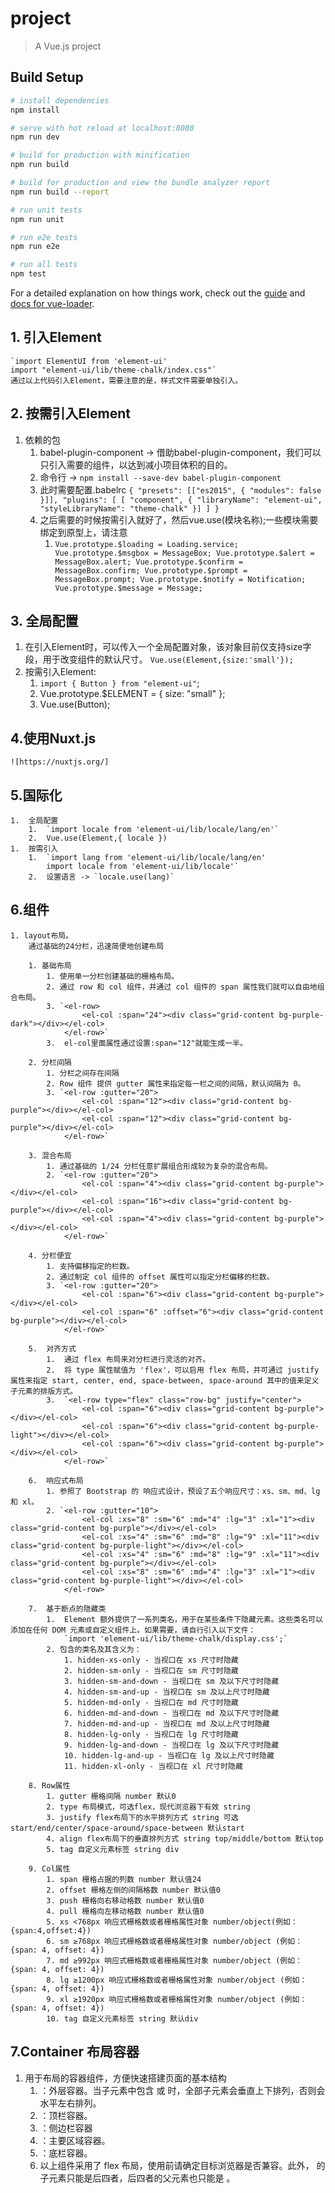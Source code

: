 # project

> A Vue.js project

## Build Setup

``` bash
# install dependencies
npm install

# serve with hot reload at localhost:8080
npm run dev

# build for production with minification
npm run build

# build for production and view the bundle analyzer report
npm run build --report

# run unit tests
npm run unit

# run e2e tests
npm run e2e

# run all tests
npm test
```

For a detailed explanation on how things work, check out the [guide](http://vuejs-templates.github.io/webpack/) and [docs for vue-loader](http://vuejs.github.io/vue-loader).

## 1. 引入Element  ##

    `import ElementUI from 'element-ui'
    import "element-ui/lib/theme-chalk/index.css"`
    通过以上代码引入Element，需要注意的是，样式文件需要单独引入。

## 2. 按需引入Element  ##

1. 依赖的包
    1.  babel-plugin-component -> 借助babel-plugin-component，我们可以只引入需要的组件，以达到减小项目体积的目的。
    2.  命令行 -> `npm install --save-dev babel-plugin-component`
    3.  此时需要配置.babelrc
        `{
            "presets": [["es2015", { "modules": false }]],
            "plugins": [
                [
                "component",
                {
                    "libraryName": "element-ui",
                    "styleLibraryName": "theme-chalk"
                }]
            ]
        }` 
    4.  之后需要的时候按需引入就好了，然后vue.use(模块名称);一些模块需要绑定到原型上，请注意
        1.  `Vue.prototype.$loading = Loading.service;
            Vue.prototype.$msgbox = MessageBox;
            Vue.prototype.$alert = MessageBox.alert;
            Vue.prototype.$confirm = MessageBox.confirm;
            Vue.prototype.$prompt = MessageBox.prompt;
            Vue.prototype.$notify = Notification;
            Vue.prototype.$message = Message;`

## 3. 全局配置  ##

1. 在引入Element时，可以传入一个全局配置对象，该对象目前仅支持size字段，用于改变组件的默认尺寸。
`Vue.use(Element,{size:'small'});`
2. 按需引入Element:
    1.  `import { Button } from "element-ui"`;
    2.  Vue.prototype.$ELEMENT = { size: "small" };
    3.  Vue.use(Button);

## 4.使用Nuxt.js ##

    ![https://nuxtjs.org/]

## 5.国际化 ##

    1.  全局配置
        1.  `import locale from 'element-ui/lib/locale/lang/en'`
        2.  Vue.use(Element,{ locale })
    1.  按需引入
        1.  `import lang from 'element-ui/lib/locale/lang/en'
            import locale from 'element-ui/lib/locale'`
        2.  设置语言 -> `locale.use(lang)`

## 6.组件 ##

    1. layout布局。
        通过基础的24分栏，迅速简便地创建布局

        1. 基础布局
            1. 使用单一分栏创建基础的栅格布局。
            2. 通过 row 和 col 组件，并通过 col 组件的 span 属性我们就可以自由地组合布局。
            3. `<el-row>
                    <el-col :span="24"><div class="grid-content bg-purple-dark"></div></el-col>
                </el-row>` 
            3.  el-col里面属性通过设置:span="12"就能生成一半。

        2. 分栏间隔
            1. 分栏之间存在间隔
            2. Row 组件 提供 gutter 属性来指定每一栏之间的间隔，默认间隔为 0。
            3. `<el-row :gutter="20">
                    <el-col :span="12"><div class="grid-content bg-purple"></div></el-col>
                    <el-col :span="12"><div class="grid-content bg-purple"></div></el-col>
                </el-row>`

        3. 混合布局
            1. 通过基础的 1/24 分栏任意扩展组合形成较为复杂的混合布局。
            2. `<el-row :gutter="20">
                    <el-col :span="4"><div class="grid-content bg-purple"></div></el-col>
                    <el-col :span="16"><div class="grid-content bg-purple"></div></el-col>
                    <el-col :span="4"><div class="grid-content bg-purple"></div></el-col>
                </el-row>`

        4. 分栏便宜
            1. 支持偏移指定的栏数。
            2. 通过制定 col 组件的 offset 属性可以指定分栏偏移的栏数。
            3. `<el-row :gutter="20">
                    <el-col :span="6"><div class="grid-content bg-purple"></div></el-col>
                    <el-col :span="6" :offset="6"><div class="grid-content bg-purple"></div></el-col>
                </el-row>`

        5.  对齐方式
            1.  通过 flex 布局来对分栏进行灵活的对齐。
            2.  将 type 属性赋值为 'flex'，可以启用 flex 布局，并可通过 justify 属性来指定 start, center, end, space-between, space-around 其中的值来定义子元素的排版方式。
            3.  `<el-row type="flex" class="row-bg" justify="center">
                    <el-col :span="6"><div class="grid-content bg-purple"></div></el-col>
                    <el-col :span="6"><div class="grid-content bg-purple-light"></div></el-col>
                    <el-col :span="6"><div class="grid-content bg-purple"></div></el-col>
                </el-row>`

        6.  响应式布局
            1. 参照了 Bootstrap 的 响应式设计，预设了五个响应尺寸：xs、sm、md、lg 和 xl。
            2. `<el-row :gutter="10">
                    <el-col :xs="8" :sm="6" :md="4" :lg="3" :xl="1"><div class="grid-content bg-purple"></div></el-col>
                    <el-col :xs="4" :sm="6" :md="8" :lg="9" :xl="11"><div class="grid-content bg-purple-light"></div></el-col>
                    <el-col :xs="4" :sm="6" :md="8" :lg="9" :xl="11"><div class="grid-content bg-purple"></div></el-col>
                    <el-col :xs="8" :sm="6" :md="4" :lg="3" :xl="1"><div class="grid-content bg-purple-light"></div></el-col>
                </el-row>` 

        7.  基于断点的隐藏类
            1.  Element 额外提供了一系列类名，用于在某些条件下隐藏元素。这些类名可以添加在任何 DOM 元素或自定义组件上。如果需要，请自行引入以下文件：
                `import 'element-ui/lib/theme-chalk/display.css';`
            2. 包含的类名及其含义为：
                1. hidden-xs-only - 当视口在 xs 尺寸时隐藏
                2. hidden-sm-only - 当视口在 sm 尺寸时隐藏
                3. hidden-sm-and-down - 当视口在 sm 及以下尺寸时隐藏
                4. hidden-sm-and-up - 当视口在 sm 及以上尺寸时隐藏
                5. hidden-md-only - 当视口在 md 尺寸时隐藏
                6. hidden-md-and-down - 当视口在 md 及以下尺寸时隐藏
                7. hidden-md-and-up - 当视口在 md 及以上尺寸时隐藏
                8. hidden-lg-only - 当视口在 lg 尺寸时隐藏
                9. hidden-lg-and-down - 当视口在 lg 及以下尺寸时隐藏
                10. hidden-lg-and-up - 当视口在 lg 及以上尺寸时隐藏
                11. hidden-xl-only - 当视口在 xl 尺寸时隐藏

        8. Row属性
            1. gutter 栅格间隔 number 默认0
            2. type 布局模式，可选flex，现代浏览器下有效 string
            3. justify flex布局下的水平排列方式 string 可选start/end/center/space-around/space-between 默认start
            4. align flex布局下的垂直排列方式 string top/middle/bottom 默认top
            5. tag 自定义元素标签 string div

        9. Col属性
            1. span 栅格占据的列数 number 默认值24
            2. offset 栅格左侧的间隔格数 number 默认值0
            3. push 栅格向右移动格数 number 默认值0
            4. pull 栅格向左移动格数 number 默认值0
            5. xs <768px 响应式栅格数或者栅格属性对象 number/object(例如：{span:4,offset:4})
            6. sm ≥768px 响应式栅格数或者栅格属性对象 number/object (例如：{span: 4, offset: 4})
            7. md ≥992px 响应式栅格数或者栅格属性对象 number/object (例如：{span: 4, offset: 4})
            8. lg ≥1200px 响应式栅格数或者栅格属性对象 number/object (例如：{span: 4, offset: 4})
            9. xl ≥1920px 响应式栅格数或者栅格属性对象 number/object (例如：{span: 4, offset: 4})
            10. tag 自定义元素标签 string 默认div

## 7.Container 布局容器  ##

1. 用于布局的容器组件，方便快速搭建页面的基本结构
    1. <el-container>：外层容器。当子元素中包含 <el-header> 或 <el-footer> 时，全部子元素会垂直上下排列，否则会水平左右排列。
    2. <el-header>：顶栏容器。
    3. <el-aside>：侧边栏容器
    4. <el-main>：主要区域容器。
    5. <el-footer>：底栏容器。
    6. 以上组件采用了 flex 布局，使用前请确定目标浏览器是否兼容。此外，<el-container> 的子元素只能是后四者，后四者的父元素也只能是 <el-container>。